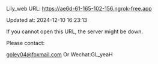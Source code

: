Lily_web URL: https://ae6d-61-165-102-156.ngrok-free.app

Updated at: 2024-12-10 16:23:13

If you cannot open this URL, the server might be down.

Please contact: 

goley04@foxmail.com Or Wechat:GL_yeaH
